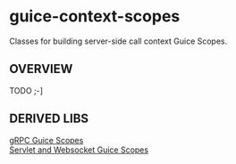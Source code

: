# guice-context-scopes

Classes for building server-side call context Guice Scopes.



## OVERVIEW

TODO ;-]



## DERIVED LIBS

[gRPC Guice Scopes](https://github.com/morgwai/grpc-scopes)<br/>
[Servlet and Websocket Guice Scopes](https://github.com/morgwai/servlet-scopes)
